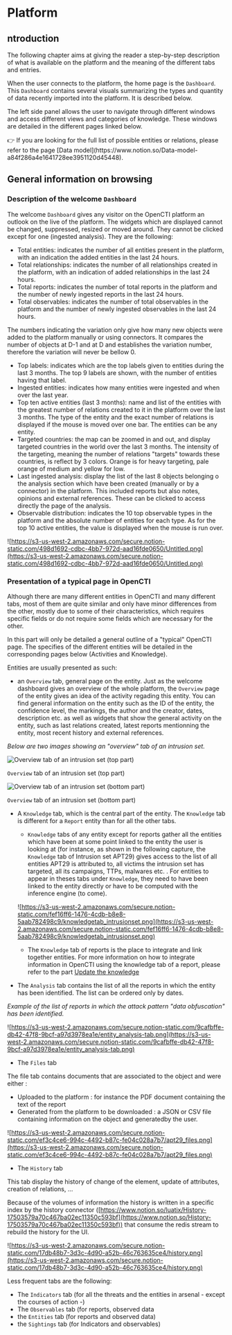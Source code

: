 # Platform

## ntroduction

The following chapter aims at giving the reader a step-by-step description of what is available on the platform and the meaning of the different tabs and entries.

When the user connects to the platform, the home page is the `Dashboard`. This `Dashboard` contains several visuals summarizing the types and quantity of data recently imported into the platform. It is described below.

The left side panel allows the user to navigate through different windows and access different views and categories of knowledge. These windows are detailed in the different pages linked below.

<aside>
👉 If you are looking for the full list of possible entities or relations, please refer to the page [Data model](https://www.notion.so/Data-model-a84f286a4e1641728ee3951120d45448).

</aside>

## General information on browsing

### Description of the welcome `Dashboard`

The welcome `Dashboard` gives any visitor on the OpenCTI platform an outlook on the live of the platform. The widgets which are displayed cannot be changed, suppressed, resized or moved around. They cannot be clicked except for one (ingested analysis). They are the following:

- Total entities: indicates the number of all entities present in the platform, with an indication the added entities in the last 24 hours.
- Total relationships: indicates the number of all relationships created in the platform, with an indication of added relationships in the last 24 hours.
- Total reports: indicates the number of total reports in the platform and the number of newly ingested reports in the last 24 hours.
- Total observables: indicates the number of total observables in the platform and the number of newly ingested observables in the last 24 hours.

The numbers indicating the variation only give how many new objects were added to the platform manually or using connectors. It compares the number of objects at D-1 and at D and establishes the variation number, therefore the variation will never be bellow 0.

- Top labels: indicates which are the top labels given to entities during the last 3 months. The top 9 labels are shown, with the number of entities having that label.
- Ingested entities: indicates how many entities were ingested and when over the last year.
- Top ten active entities (last 3 months): name and list of the entities with the greatest number of relations created to it in the platform over the last 3 months. The type of the entity and the exact number of relations is displayed if the mouse is moved over one bar. The entities can be any entity.
- Targeted countries: the map can be zoomed in and out, and display targeted countries in the world over the last 3 months. The intensity of the targeting, meaning the number of relations "targets" towards these countries, is reflect by 3 colors. Orange is for heavy targeting, pale orange of medium and yellow for low.
- Last ingested analysis: display the list of the last 8 objects belonging o the analysis section which have been created (manually or by a connector) in the platform. This included reports but also notes, opinions and external references. These can be clicked to access directly the page of the analysis.
- Observable distribution: indicates the 10 top observable types in the platform and the absolute number of entities for each type. As for the top 10 active entities, the value is displayed when the mouse is run over.

![https://s3-us-west-2.amazonaws.com/secure.notion-static.com/498d1692-cdbc-4bb7-972d-aad16fde0650/Untitled.png](https://s3-us-west-2.amazonaws.com/secure.notion-static.com/498d1692-cdbc-4bb7-972d-aad16fde0650/Untitled.png)

### Presentation of a typical page in OpenCTI

Although there are many different entities in OpenCTI and many different tabs, most of them are quite similar and only have minor differences from the other, mostly due to some of their characteristics, which requires specific fields or do not require some fields which are necessary for the other. 

In this part will only be detailed a general outline of a "typical" OpenCTI page. The specifies of the different entities will be detailed in the corresponding pages below (Activities and Knowledge).

Entities are usually presented as such:

- an `Overview` tab, general page on the entity. Just as the welcome dashboard gives an overview of the whole platform, the `Overview` page of the entity gives an idea of the activity regading this entity. You can find general information on the entity such as the ID of the entity, the confidence level, the markings, the author and the creator, dates, description etc. as well as widgets that show the general activity on the entity, such as last relations created, latest reports mentionning the entity, most recent history and external references.

*Below are two images showing an "overview" tab of an intrusion set.*

![`Overview` tab of an intrusion set (top part)](https://s3-us-west-2.amazonaws.com/secure.notion-static.com/e909bb9e-3ec9-4f66-9bc5-8f4d825ef23b/overview_page_entity.png)

`Overview` tab of an intrusion set (top part)

![`Overview` tab of an intrusion set (bottom part)](https://s3-us-west-2.amazonaws.com/secure.notion-static.com/10566dd7-39e3-4a8d-917c-8f43895802af/entity_overview_page_bottom.png)

`Overview` tab of an intrusion set (bottom part)

- A `Knowledge` tab, which is the central part of the entity. The `Knowledge` tab is different for a `Report` entity than for all the other tabs.
    - `Knowledge` tabs of any entity except for reports gather all the entities which have been at some point linked to the entity the user is looking at (for instance, as shown in the following capture, the `Knowledge` tab of Intrusion set APT29) gives access to the list of all entities APT29 is attributed to, all victims the intrusion set has targeted, all its campaigns, TTPs, malwares etc. . For entities to appear in theses tabs under `Knowledge`, they need to have been linked to the entity directly or have to be computed with the inference engine (to come).
    
    ![https://s3-us-west-2.amazonaws.com/secure.notion-static.com/fef16ff6-1476-4cdb-b8e8-5aab782498c9/knowledgetab_intrusionset.png](https://s3-us-west-2.amazonaws.com/secure.notion-static.com/fef16ff6-1476-4cdb-b8e8-5aab782498c9/knowledgetab_intrusionset.png)
    
    - The `Knowledge` tab of reports is the place to integrate and link together entities. For more information on how to integrate information in OpenCTI using the knowledge tab of a report, please refer to the part [Update the knowledge](https://www.notion.so/Update-the-knowledge-ecc7177d1fd74875ae9595c1f9a94571)

- The `Analysis` tab contains the list of all the reports in which the entity has been identified. The list can be ordered only by dates.

*Example of the list of reports in which the attack pattern "data obfuscation" has been identified.*

![https://s3-us-west-2.amazonaws.com/secure.notion-static.com/9cafbffe-db42-47f8-9bcf-a97d3978ea1e/entity_analysis-tab.png](https://s3-us-west-2.amazonaws.com/secure.notion-static.com/9cafbffe-db42-47f8-9bcf-a97d3978ea1e/entity_analysis-tab.png)

- The `Files` tab

The file tab contains documents that are associated to the object and were either :

- Uploaded to the platform : for instance the PDF document containing the text of the report
- Generated from the platform to be downloaded : a JSON or CSV file containing information on the object and generatedby the user.

![https://s3-us-west-2.amazonaws.com/secure.notion-static.com/ef3c4ce6-994c-4492-b87c-fe04c028a7b7/apt29_files.png](https://s3-us-west-2.amazonaws.com/secure.notion-static.com/ef3c4ce6-994c-4492-b87c-fe04c028a7b7/apt29_files.png)

- The `History` tab

This tab display the history of change of the element, update of attributes, creation of relations, ...

Because of the volumes of information the history is written in a specific index by the history connector ([https://www.notion.so/luatix/History-17503579a70c467ba02ec11350c593bf](https://www.notion.so/History-17503579a70c467ba02ec11350c593bf)) that consume the redis stream to rebuild the history for the UI.

![https://s3-us-west-2.amazonaws.com/secure.notion-static.com/17db48b7-3d3c-4d90-a52b-46c763635ce4/history.png](https://s3-us-west-2.amazonaws.com/secure.notion-static.com/17db48b7-3d3c-4d90-a52b-46c763635ce4/history.png)

Less frequent tabs are the following:

- The `Indicators` tab (for all the threats and the entities in arsenal - except the courses of action -)
- The `Observables` tab (for reports, observed data
- the `Entities` tab (for reports and observed data)
- the `Sightings` tab (for Indicators and observables)